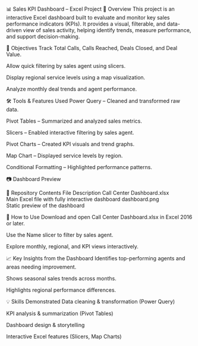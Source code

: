 📊 Sales KPI Dashboard – Excel Project
📌 Overview
This project is an interactive Excel dashboard built to evaluate and monitor key sales performance indicators (KPIs).
It provides a visual, filterable, and data-driven view of sales activity, helping identify trends, measure performance, and support decision-making.

🎯 Objectives
Track Total Calls, Calls Reached, Deals Closed, and Deal Value.

Allow quick filtering by sales agent using slicers.

Display regional service levels using a map visualization.

Analyze monthly deal trends and agent performance.

🛠 Tools & Features Used
Power Query – Cleaned and transformed raw data.

Pivot Tables – Summarized and analyzed sales metrics.

Slicers – Enabled interactive filtering by sales agent.

Pivot Charts – Created KPI visuals and trend graphs.

Map Chart – Displayed service levels by region.

Conditional Formatting – Highlighted performance patterns.

📷 Dashboard Preview

📂 Repository Contents
File	Description
Call Center Dashboard.xlsx	
Main Excel file with fully interactive dashboard
dashboard.png	
Static preview of the dashboard

🚀 How to Use
Download and open Call Center Dashboard.xlsx in Excel 2016 or later.

Use the Name slicer to filter by sales agent.

Explore monthly, regional, and KPI views interactively.

📈 Key Insights from the Dashboard
Identifies top-performing agents and areas needing improvement.

Shows seasonal sales trends across months.

Highlights regional performance differences.

💡 Skills Demonstrated
Data cleaning & transformation (Power Query)

KPI analysis & summarization (Pivot Tables)

Dashboard design & storytelling


Interactive Excel features (Slicers, Map Charts)
